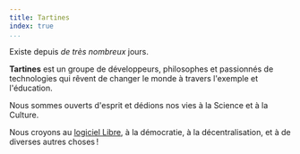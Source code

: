 ```yaml
---
title: Tartines
index: true
...
```


Existe depuis <em id="trueCounter">de très nombreux</em> jours.

**Tartines** est un groupe de développeurs, philosophes et passionnés de
technologies qui rêvent de changer le monde à travers l'exemple et
l'éducation.

Nous sommes ouverts d'esprit et dédions nos vies à la Science et à la Culture.

Nous croyons au [logiciel Libre](https://fr.wikipedia.org/wiki/Logiciel_libre), à la démocratie, à la décentralisation, et à de diverses autres choses !

